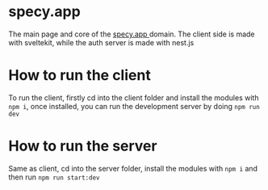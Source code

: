 # specy.app
The main page and core of the <a href='https://specy.app'> specy.app </a> domain.
The client side is made with sveltekit, while the auth server is made with nest.js

# How to run the client
To run the client, firstly cd into the client folder and install the modules with `npm i`, once installed, you can run the development server by doing `npm run dev`

# How to run the server
Same as client, cd into the server folder, install the modules with `npm i` and then run `npm run start:dev`
